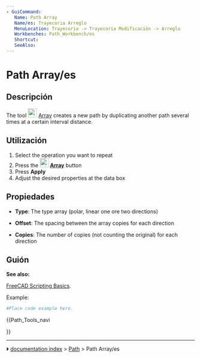 ```yaml
---
- GuiCommand:
   Name: Path Array
   Name/es: Trayecoria Arreglo
   MenuLocation: Trayecoria -> Trayecoria Modificación -> Arreglo
   Workbenches: Path_Workbench/es
   Shortcut: 
   SeeAlso: 
---
```


# Path Array/es


</div>



## Descripción

The tool <img alt="" src=images/Path_Array.svg  style="width:24px;"> [Array](Path_Array.md) creates a new path by duplicating another path several times at a certain interval distance.



## Utilización

1.  Select the operation you want to repeat
2.  Press the **<img src="images/Path_Array.svg" width=24px> [Array](Path_Array.md)** button
3.  Press **Apply**
4.  Adjust the desired properties at the data box



## Propiedades

-    **Type**: The type array (polar, linear one ore two directions)

-    **Offset**: The spacing between the array copies for each direction

-    **Copies**: The number of copies (not counting the original) for each direction



## Guión


**See also:**

[FreeCAD Scripting Basics](FreeCAD_Scripting_Basics.md).

Example:


```python
#Place code example here.
```


<div class="mw-translate-fuzzy">





</div>


{{Path_Tools_navi

}}



---
⏵ [documentation index](../README.md) > [Path](Path_Workbench.md) > Path Array/es
